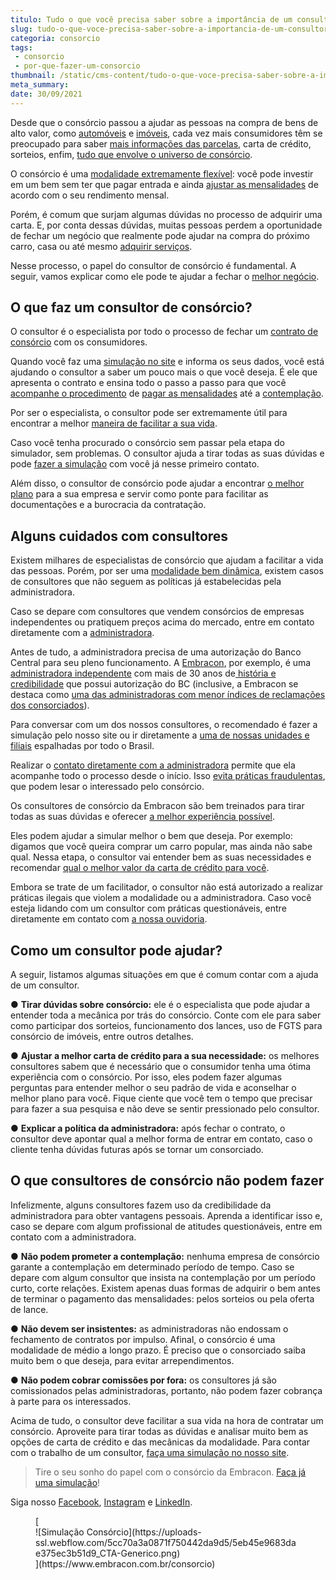 ```yaml
---
titulo: Tudo o que você precisa saber sobre a importância de um consultor de consórcio
slug: tudo-o-que-voce-precisa-saber-sobre-a-importancia-de-um-consultor-de-consorcio
categoria: consorcio
tags:
 - consorcio
 - por-que-fazer-um-consorcio
thumbnail: /static/cms-content/tudo-o-que-voce-precisa-saber-sobre-a-importancia-de-um-consultor-de-consorcio.jpg
meta_summary: 
date: 30/09/2021
---
```

Desde que o consórcio passou a ajudar as pessoas na compra de bens de alto valor, como [automóveis](https://www.embracon.com.br/consorcio-de-carros) e [imóveis](https://www.embracon.com.br/consorcio-de-imoveis), cada vez mais consumidores têm se preocupado para saber [mais informações das parcelas](https://www.embracon.com.br/blog/como-calcular-as-parcelas-no-consorcio), carta de crédito, sorteios, enfim, [tudo que envolve o universo de consórcio](https://www.embracon.com.br/blog/por-que-voce-deve-escolher-o-consorcio-embracon).

O consórcio é uma [modalidade extremamente flexível](https://www.embracon.com.br/blog/sabe-a-diferenca-entre-consorcio-e-financiamento-a-gente-te-conta): você pode investir em um bem sem ter que pagar entrada e ainda [ajustar as mensalidades](https://www.embracon.com.br/conhecaoconsorcio/as-parcelas-mensais-podem-ser-reajustadas) de acordo com o seu rendimento mensal.

Porém, é comum que surjam algumas dúvidas no processo de adquirir uma carta. E, por conta dessas dúvidas, muitas pessoas perdem a oportunidade de fechar um negócio que realmente pode ajudar na compra do próximo carro, casa ou até mesmo [adquirir serviços](https://www.embracon.com.br/consorcio-servicos).

Nesse processo, o papel do consultor de consórcio é fundamental. A seguir, vamos explicar como ele pode te ajudar a fechar o [melhor negócio](https://www.embracon.com.br/blog/empresa-de-consorcio-saiba-o-que-considerar-antes-de-escolher).

O que faz um consultor de consórcio?
------------------------------------

O consultor é o especialista por todo o processo de fechar um [contrato de consórcio](https://www.embracon.com.br/blog/saiba-o-que-avaliar-antes-de-assinar-um-contrato-de-consorcio) com os consumidores.

Quando você faz uma [simulação no site](https://www.embracon.com.br/blog/simulacao-de-consorcio) e informa os seus dados, você está ajudando o consultor a saber um pouco mais o que você deseja. É ele que apresenta o contrato e ensina todo o passo a passo para que você [acompanhe o procedimento](https://www.embracon.com.br/conhecaoconsorcio/o-que-e-consorcio) de [pagar as mensalidades](https://www.embracon.com.br/blog/como-e-feito-o-pagamento-da-parcela-do-consorcio) até a [contemplação](https://www.embracon.com.br/blog/saiba-o-que-fazer-quando-for-contemplado-no-consorcio).

Por ser o especialista, o consultor pode ser extremamente útil para encontrar a melhor [maneira de facilitar a sua vida](https://www.embracon.com.br/blog/quero-comprar-uma-casa-ou-carro-com-consorcio-por-onde-comecar).

Caso você tenha procurado o consórcio sem passar pela etapa do simulador, sem problemas. O consultor ajuda a tirar todas as suas dúvidas e pode [fazer a simulação](https://www.embracon.com.br/blog/entenda-a-importancia-de-fazer-uma-simulacao-antes-de-contratar-um-consorcio) com você já nesse primeiro contato.

Além disso, o consultor de consórcio pode ajudar a encontrar [o melhor plano](https://www.embracon.com.br/blog/conheca-o-plano-mais-por-menos-da-embracon) para a sua empresa e servir como ponte para facilitar as documentações e a burocracia da contratação.

Alguns cuidados com consultores
-------------------------------

Existem milhares de especialistas de consórcio que ajudam a facilitar a vida das pessoas. Porém, por ser uma [modalidade bem dinâmica](https://www.embracon.com.br/conhecaoconsorcio/o-que-e-consorcio), existem casos de consultores que não seguem as políticas já estabelecidas pela administradora.

Caso se depare com consultores que vendem consórcios de empresas independentes ou pratiquem preços acima do mercado, entre em contato diretamente com a [administradora](https://www.embracon.com.br/).

Antes de tudo, a administradora precisa de uma autorização do Banco Central para seu pleno funcionamento. A [Embracon](https://www.embracon.com.br/), por exemplo, é uma[ administradora independente](https://www.embracon.com.br/blog/afinal-o-que-uma-administradora-de-consorcio-faz) com mais de 30 anos de[ história e credibilidade](https://www.embracon.com.br/a-embracon) que possui autorização do BC (inclusive, a Embracon se destaca como [uma das administradoras com menor índices de reclamações dos consorciados](https://www.bcb.gov.br/acessoinformacao/legado?url=https:%2F%2Fwww.bcb.gov.br%2Franking%2Findexconsorcio.asp)).

Para conversar com um dos nossos consultores, o recomendado é fazer a simulação pelo nosso site ou ir diretamente a [uma de nossas unidades e filiais](https://www2.embracon.com.br/filiais) espalhadas por todo o Brasil.

Realizar o [contato diretamente com a administradora](https://www.embracon.com.br/fale-conosco) permite que ela acompanhe todo o processo desde o início. Isso [evita práticas fraudulentas](https://www.embracon.com.br/blog/saiba-como-evitar-as-fraudes-no-consorcio), que podem lesar o interessado pelo consórcio.

Os consultores de consórcio da Embracon são bem treinados para tirar todas as suas dúvidas e oferecer [a melhor experiência possível](https://www.embracon.com.br/blog/guia-completo-aprenda-como-escolher-um-consorcio-sem-erros).

Eles podem ajudar a simular melhor o bem que deseja. Por exemplo: digamos que você queira comprar um carro popular, mas ainda não sabe qual. Nessa etapa, o consultor vai entender bem as suas necessidades e recomendar [qual o melhor valor da carta de crédito para você](https://www.embracon.com.br/blog/como-calcular-as-parcelas-no-consorcio).

Embora se trate de um facilitador, o consultor não está autorizado a realizar práticas ilegais que violem a modalidade ou a administradora. Caso você esteja lidando com um consultor com práticas questionáveis, entre diretamente em contato com [a nossa ouvidoria](https://www.embracon.com.br/fale-conosco).

Como um consultor pode ajudar?
------------------------------

A seguir, listamos algumas situações em que é comum contar com a ajuda de um consultor.

● **Tirar dúvidas sobre consórcio:** ele é o especialista que pode ajudar a entender toda a mecânica por trás do consórcio. Conte com ele para saber como participar dos sorteios, funcionamento dos lances, uso de FGTS para consórcio de imóveis, entre outros detalhes.

● **Ajustar a melhor carta de crédito para a sua necessidade:** os melhores consultores sabem que é necessário que o consumidor tenha uma ótima experiência com o consórcio. Por isso, eles podem fazer algumas perguntas para entender melhor o seu padrão de vida e aconselhar o melhor plano para você. Fique ciente que você tem o tempo que precisar para fazer a sua pesquisa e não deve se sentir pressionado pelo consultor.

● **Explicar a política da administradora:** após fechar o contrato, o consultor deve apontar qual a melhor forma de entrar em contato, caso o cliente tenha dúvidas futuras após se tornar um consorciado.

O que consultores de consórcio não podem fazer
----------------------------------------------

Infelizmente, alguns consultores fazem uso da credibilidade da administradora para obter vantagens pessoais. Aprenda a identificar isso e, caso se depare com algum profissional de atitudes questionáveis, entre em contato com a administradora.

● **Não podem prometer a contemplação:** nenhuma empresa de consórcio garante a contemplação em determinado período de tempo. Caso se depare com algum consultor que insista na contemplação por um período curto, corte relações. Existem apenas duas formas de adquirir o bem antes de terminar o pagamento das mensalidades: pelos sorteios ou pela oferta de lance.

● **Não devem ser insistentes:** as administradoras não endossam o fechamento de contratos por impulso. Afinal, o consórcio é uma modalidade de médio a longo prazo. É preciso que o consorciado saiba muito bem o que deseja, para evitar arrependimentos.

● **Não podem cobrar comissões por fora:** os consultores já são comissionados pelas administradoras, portanto, não podem fazer cobrança à parte para os interessados.

Acima de tudo, o consultor deve facilitar a sua vida na hora de contratar um consórcio. Aproveite para tirar todas as dúvidas e analisar muito bem as opções de carta de crédito e das mecânicas da modalidade. Para contar com o trabalho de um consultor, [faça uma simulação no nosso site](https://www.embracon.com.br/).

> Tire o seu sonho do papel com o consórcio da Embracon. [Faça já uma simulação](https://www.embracon.com.br/consorcio-de-carros)!

Siga nosso [Facebook](https://pt-br.facebook.com/embracon/), [Instagram](https://www.instagram.com/embraconoficial/) e [LinkedIn](https://br.linkedin.com/organization-guest/company/embracon-administradora-de-cons-rcio-ltda.).

<figure class="w-richtext-figure-type-image w-richtext-align-center">[<div>![Simulação Consórcio](https://uploads-ssl.webflow.com/5cc70a3a0871f750442da9d5/5eb45e9683dae375ec3b51d9_CTA-Generico.png)</div>](https://www.embracon.com.br/consorcio)</figure>
